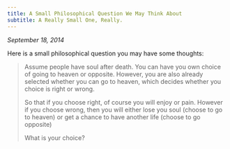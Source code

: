 ```yaml
---
title: A Small Philosophical Question We May Think About
subtitle: A Really Small One, Really.
---
```


*September 18, 2014*

Here is a small philosophical question you may have some thoughts:

> Assume people have soul after death. You can have you own choice of going to
> heaven or opposite. However, you are also already selected whether you can go to
> heaven, which decides whether you choice is right or wrong.
>
> So that if you choose right, of course you will enjoy or pain. However if you
> choose wrong, then you will either lose you soul (choose to go to heaven) or get
> a chance to have another life (choose to go opposite)
>
> What is your choice?
